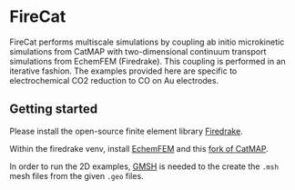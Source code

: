 # FireCat

FireCat performs multiscale simulations by coupling ab initio microkinetic simulations from CatMAP with two-dimensional continuum transport simulations from EchemFEM (Firedrake). This coupling is performed in an iterative fashion. The examples provided here are specific to electrochemical CO2 reduction to CO on Au electrodes.

## Getting started

Please install the open-source finite element library [Firedrake](https://www.firedrakeproject.org/download.html).

Within the firedrake venv, install [EchemFEM](https://github.com/LLNL/echemfem) and this [fork of CatMAP](https://github.com/sringe/catmap-1).

In order to run the 2D examples, [GMSH](https://gmsh.info) is needed to the create the <tt>`.msh`</tt> mesh files from the given <tt>`.geo`</tt> files.
